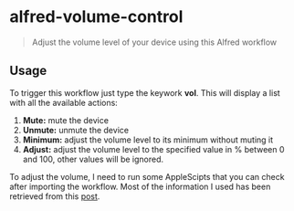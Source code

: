 # alfred-volume-control
> Adjust the volume level of your device using this Alfred workflow

## Usage

To trigger this workflow just type the keywork **vol**. This will display a list with all the available actions:

1. **Mute:** mute the device
2. **Unmute:** unmute the device
3. **Minimum:** adjust the volume level to its minimum without muting it
4. **Adjust:** adjust the volume level to the specified value in % between 0 and 100, other values will be ignored.

To adjust the volume, I need to run some AppleScipts that you can check after importing the workflow. Most of the information I used has been retrieved from this [post](https://coolaj86.com/articles/how-to-control-os-x-system-volume-with-applescript/).
